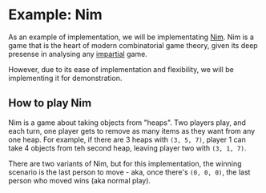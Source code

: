 # Example: Nim

As an example of implementation, we will be implementating [Nim](https://en.wikipedia.org/wiki/Nim).
Nim is a game that is the heart of modern combinatorial game theory, given its deep presense
in analysing any [impartial](https://en.wikipedia.org/wiki/Impartial_game) game.

However, due to its ease of implementation and flexibility, we will be implementing it
for demonstration.

## How to play Nim

Nim is a game about taking objects from "heaps". Two players play, and each turn, one player gets to remove as many items as they want from any one heap. For example, if there are 3 heaps with `(3, 5, 7)`, player 1 can take 4 objects from teh second heap, leaving player two with `(3, 1, 7)`.

There are two variants of Nim, but for this implementation, the winning scenario is the last person to move - aka, once there's `(0, 0, 0)`, the last person who moved wins (aka normal play).
